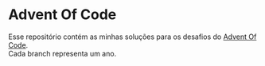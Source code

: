 # Advent Of Code
Esse repositório contém as minhas soluções para os desafios do [Advent Of Code](https://adventofcode.com).  
Cada branch representa um ano.
